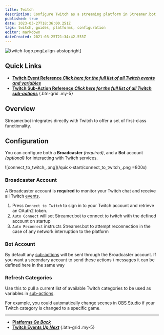 ```yaml
---
title: Twitch
description: Configure Twitch as a streaming platform in Streamer.bot
published: true
date: 2023-03-27T18:36:00.251Z
tags: twitch, guides, platforms, configuration
editor: markdown
dateCreated: 2021-08-25T21:34:42.553Z
---
```


![twitch-logo.png](/logos/twitch-logo.png){.align-abstopright}

## Quick Links
- [<i class="mdi mdi-creation text--twitch"></i> **Twitch Event Reference *Click here for the full list of all Twitch events and variables***](/Platforms/Twitch/Events)
- [<i class="mdi mdi-lightning-bolt-outline text--twitch"></i> **Twitch Sub-Action Reference *Click here for the full list of all Twitch sub-actions***](/Sub-Actions/Twitch)
{.btn-grid .my-5}

## Overview
Streamer.bot integrates directly with Twitch to offer a set of first-class functionality.

## Configuration
You can configure both a **Broadcaster** *(required)*, and a **Bot** account *(optional)* for interacting with Twitch services.

![connect_to_twitch_.png](/quick-start/connect_to_twitch_.png =800x)

### Broadcaster Account
A Broadcaster account is **required** to monitor your Twitch chat and receive all Twitch [events](/Platforms/Twitch/Events).

1. Press `Connect to Twitch` to sign in to your Twitch account and retrieve an OAuth2 token.
2. `Auto Connect` will set Streamer.bot to connect to twitch with the defined account on startup
3. `Auto Reconnect` instructs Streamer.bot to attempt reconnection in the case of any network interruption to the platform


### Bot Account
By default any [sub-actions](/Sub-Actions#main) will be sent through the Broadcaster account. If you want a secondary account to send these actions / messages it can be defined here in the same way


### Refresh Categories
Use this to pull a current list of available Twitch categories to be used as variables in [sub-actions](/Sub-Actions).

For example, you could automatically change scenes in [OBS Studio](/Broadcasters/OBS) if your Twitch category is changed to a specific game.

---

- [<i class="mdi mdi-chevron-left"></i>**Platforms *Go Back***](/Platforms)
- [<i class="mdi mdi-twitch text--twitch"></i>**Twitch Events *Up Next***](/Platforms/Twitch/Events)
{.btn-grid .my-5}